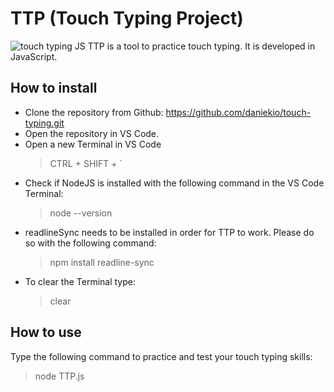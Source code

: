 # TTP (Touch Typing Project)
![touch typing JS](https://images.pexels.com/photos/33130/typewriter-keys-mechanically-letters.jpg?auto=compress&cs=tinysrgb&w=1260&h=750&dpr=1)
TTP is a tool to practice touch typing. It is developed in JavaScript.

## How to install

-   Clone the repository from Github: https://github.com/daniekio/touch-typing.git
-   Open the repository in VS Code.
-   Open a new Terminal in VS Code
    > CTRL + SHIFT + `
-   Check if NodeJS is installed with the following command in the VS Code Terminal:
    > node --version
-   readlineSync needs to be installed in order for TTP to work. Please do so with the following command:
    > npm install readline-sync
-   To clear the Terminal type:
    > clear

## How to use

Type the following command to practice and test your touch typing skills:

> node TTP.js

